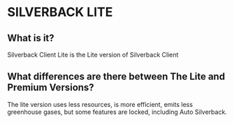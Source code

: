 # SILVERBACK LITE

## What is it?

Silverback Client Lite is the Lite version of Silverback Client

## What differences are there between The Lite and Premium Versions?

The lite version uses less resources, is more efficient, emits less greenhouse gases, but some features are locked, including Auto Silverback.
